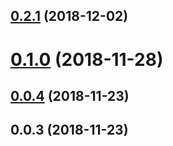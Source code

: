 ## [0.2.1](https://github.com/justinSchellenberg/bms-create-app/compare/v0.1.0...v0.2.1) (2018-12-02)



# [0.1.0](https://github.com/justinSchellenberg/bms-create-app/compare/v0.0.4...v0.1.0) (2018-11-28)



## [0.0.4](https://github.com/justinSchellenberg/bms-create-app/compare/v0.0.3...v0.0.4) (2018-11-23)



## 0.0.3 (2018-11-23)



